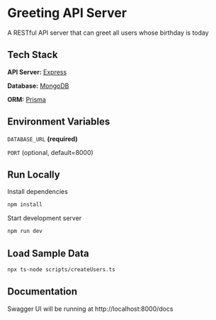 # Greeting API Server

A RESTful API server that can greet all users whose birthday is today

## Tech Stack

**API Server:** [Express](https://expressjs.com)

**Database:** [MongoDB](https://www.mongodb.com)

**ORM:** [Prisma](https://www.prisma.io)

## Environment Variables

`DATABASE_URL` **(required)**

`PORT` (optional, default=8000)

## Run Locally

Install dependencies

```bash
npm install
```

Start development server

```bash
npm run dev
```

## Load Sample Data

```bash
npx ts-node scripts/createUsers.ts
```

## Documentation

Swagger UI will be running at http://localhost:8000/docs
